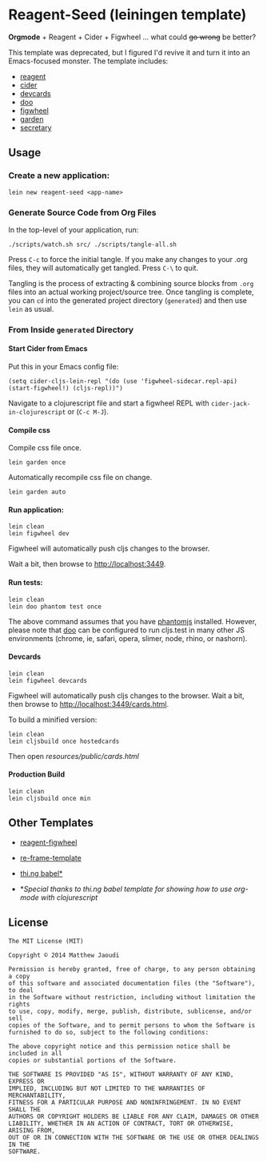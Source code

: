 # Reagent-Seed (leiningen template)

**Orgmode** + Reagent + Cider + Figwheel ... what could ~~go wrong~~ be better?

This template was deprecated, but I figured I'd revive it and turn it
into an Emacs-focused monster.  The template includes:

* [reagent](https://github.com/reagent-project/reagent)
* [cider](https://github.com/clojure-emacs/cider)
* [devcards](https://github.com/bhauman/devcards)
* [doo](https://github.com/bensu/doo)
* [figwheel](https://github.com/bhauman/lein-figwheel)
* [garden](https://github.com/noprompt/garden)
* [secretary](https://github.com/gf3/secretary)

## Usage

### Create a new application:

```
lein new reagent-seed <app-name>
```

### Generate Source Code from Org Files

In the top-level of your application, run:

```
./scripts/watch.sh src/ ./scripts/tangle-all.sh
```

Press `C-c` to force the initial tangle. If you make any changes to
your .org files, they will automatically get tangled. Press `C-\` to
quit.

Tangling is the process of extracting & combining source blocks from
`.org` files into an actual working project/source tree. Once tangling
is complete, you can `cd` into the generated project directory
(`generated`) and then use `lein` as usual.

### From Inside `generated` Directory

#### Start Cider from Emacs

Put this in your Emacs config file:

```
(setq cider-cljs-lein-repl "(do (use 'figwheel-sidecar.repl-api) (start-figwheel!) (cljs-repl))")
```

Navigate to a clojurescript file and start a figwheel REPL with `cider-jack-in-clojurescript` or (`C-c M-J`).

#### Compile css

Compile css file once.

```
lein garden once
```

Automatically recompile css file on change.

```
lein garden auto
```

#### Run application:

```
lein clean
lein figwheel dev
```

Figwheel will automatically push cljs changes to the browser.

Wait a bit, then browse to [http://localhost:3449](http://localhost:3449).

#### Run tests:

```
lein clean
lein doo phantom test once
```

The above command assumes that you have [phantomjs](https://www.npmjs.com/package/phantomjs) installed. However, please note that [doo](https://github.com/bensu/doo) can be configured to run cljs.test in many other JS environments (chrome, ie, safari, opera, slimer, node, rhino, or nashorn).

#### Devcards

```
lein clean
lein figwheel devcards
```

Figwheel will automatically push cljs changes to the browser. Wait a bit, then browse to [http://localhost:3449/cards.html](http://localhost:3449/cards.html).

To build a minified version:

```
lein clean
lein cljsbuild once hostedcards
```

Then open *resources/public/cards.html*

#### Production Build

```
lein clean
lein cljsbuild once min
```

## Other Templates

* [reagent-figwheel](https://github.com/gadfly361/reagent-figwheel)
* [re-frame-template](https://github.com/Day8/re-frame-template)
* [thi.ng babel*](https://github.com/thi-ng/babel)

* **Special thanks to thi.ng babel template for showing how to use org-mode with clojurescript*

## License

```
The MIT License (MIT)

Copyright © 2014 Matthew Jaoudi

Permission is hereby granted, free of charge, to any person obtaining a copy
of this software and associated documentation files (the "Software"), to deal
in the Software without restriction, including without limitation the rights
to use, copy, modify, merge, publish, distribute, sublicense, and/or sell
copies of the Software, and to permit persons to whom the Software is
furnished to do so, subject to the following conditions:

The above copyright notice and this permission notice shall be included in all
copies or substantial portions of the Software.

THE SOFTWARE IS PROVIDED "AS IS", WITHOUT WARRANTY OF ANY KIND, EXPRESS OR
IMPLIED, INCLUDING BUT NOT LIMITED TO THE WARRANTIES OF MERCHANTABILITY,
FITNESS FOR A PARTICULAR PURPOSE AND NONINFRINGEMENT. IN NO EVENT SHALL THE
AUTHORS OR COPYRIGHT HOLDERS BE LIABLE FOR ANY CLAIM, DAMAGES OR OTHER
LIABILITY, WHETHER IN AN ACTION OF CONTRACT, TORT OR OTHERWISE, ARISING FROM,
OUT OF OR IN CONNECTION WITH THE SOFTWARE OR THE USE OR OTHER DEALINGS IN THE
SOFTWARE.
```
